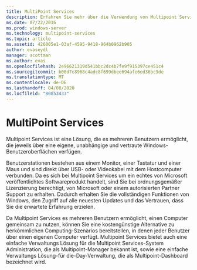 ```yaml
---
title: MultiPoint Services
description: Erfahren Sie mehr über die Verwendung von Multipoint Services, einer Lösung, mit der mehrere Benutzer auf dasselbe System zugreifen können.
ms.date: 07/22/2016
ms.prod: windows-server
ms.technology: multipoint-services
ms.topic: article
ms.assetid: 426005e1-03af-4595-9418-964b0962b905
author: evaseydl
manager: scottman
ms.author: evas
ms.openlocfilehash: 2e96621319d541bbc2dc4b7fe9f915397ce451c4
ms.sourcegitcommit: b00d7c8968c4adc8f699dbee694afe6ed36bc9de
ms.translationtype: MT
ms.contentlocale: de-DE
ms.lasthandoff: 04/08/2020
ms.locfileid: "80853433"
---
```

# <a name="multipoint-services"></a>MultiPoint Services
Multipoint Services ist eine Lösung, die es mehreren Benutzern ermöglicht, die jeweils über eine eigene, unabhängige und vertraute Windows-Benutzeroberflächen verfügen.

Benutzerstationen bestehen aus einem Monitor, einer Tastatur und einer Maus und sind direkt über USB- oder Videokabel mit dem Hostcomputer verbunden. Da es sich bei Multipoint Services um ein echtes von Microsoft veröffentlichtes Softwareprodukt handelt, sind Sie bei ordnungsgemäßer Lizenzierung berechtigt, von Microsoft oder einem autorisierten Partner Support zu erhalten. Dadurch erhalten Sie die vollständigen Funktionen von Windows, den Zugriff auf alle neuesten Updates und das Vertrauen, dass Sie die erwartete Erfahrung erzielen.

Da Multipoint Services es mehreren Benutzern ermöglicht, einen Computer gemeinsam zu nutzen, können Sie eine kostengünstige Alternative zu herkömmlichen Computing-Szenarios bereitstellen, in denen jeder Benutzer über einen eigenen Computer verfügt. Multipoint Services bietet auch eine einfache Verwaltungs Lösung für die Multipoint Services-System Administration, die als Multipoint-Manager bekannt ist, sowie eine einfache Verwaltungs Lösung\-für die\-Day-Verwaltung, die als Multipoint-Dashboard bezeichnet wird.  
  